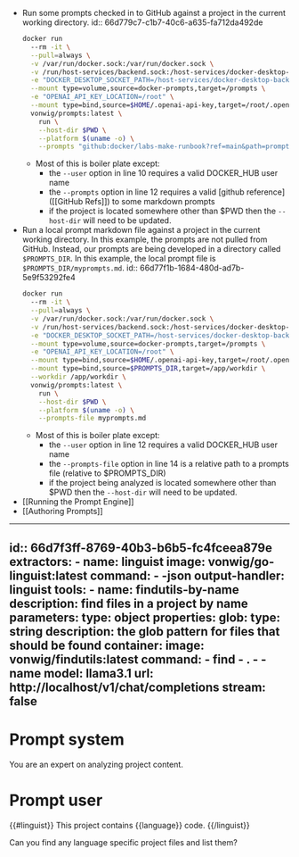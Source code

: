 - Run some prompts checked in to GitHub against a project in the current working directory.
  id:: 66d779c7-c1b7-40c6-a635-fa712da492de
  ```sh
  docker run 
    --rm -it \
    --pull=always \
    -v /var/run/docker.sock:/var/run/docker.sock \
    -v /run/host-services/backend.sock:/host-services/docker-desktop-backend.sock \
    -e "DOCKER_DESKTOP_SOCKET_PATH=/host-services/docker-desktop-backend.sock" \
    --mount type=volume,source=docker-prompts,target=/prompts \
    -e "OPENAI_API_KEY_LOCATION=/root" \
    --mount type=bind,source=$HOME/.openai-api-key,target=/root/.openai-api-key \
    vonwig/prompts:latest \
      run \
      --host-dir $PWD \
      --platform $(uname -o) \
      --prompts "github:docker/labs-make-runbook?ref=main&path=prompts/lazy_docker"
  ```
	- Most of this is boiler plate except:
		- the `--user` option in line 10 requires a valid DOCKER_HUB user name
		- the `--prompts` option in line 12 requires a valid [github reference]([[GitHub Refs]]) to some markdown prompts
		- if the project is located somewhere other than $PWD then the `--host-dir` will need to be updated.
- Run a local prompt markdown file against a project in the current working directory.  In this example, the prompts are not pulled from GitHub.  Instead, our prompts are being developed in a directory called `$PROMPTS_DIR`.  In this example, the local prompt file is `$PROMPTS_DIR/myprompts.md`.
  id:: 66d77f1b-1684-480d-ad7b-5e9f53292fe4
  ```sh
  docker run 
    --rm -it \
    --pull=always \
    -v /var/run/docker.sock:/var/run/docker.sock \
    -v /run/host-services/backend.sock:/host-services/docker-desktop-backend.sock \
    -e "DOCKER_DESKTOP_SOCKET_PATH=/host-services/docker-desktop-backend.sock" \
    --mount type=volume,source=docker-prompts,target=/prompts \
    -e "OPENAI_API_KEY_LOCATION=/root" \
    --mount type=bind,source=$HOME/.openai-api-key,target=/root/.openai-api-key \
    --mount type=bind,source=$PROMPTS_DIR,target=/app/workdir \
    --workdir /app/workdir \
    vonwig/prompts:latest \
      run \
      --host-dir $PWD \
      --platform $(uname -o) \
      --prompts-file myprompts.md
  ```
	- Most of this is boiler plate except:
		- the `--user` option in line 12 requires a valid DOCKER_HUB user name
		- the `--prompts-file` option in line 14 is a relative path to a prompts file (relative to $PROMPTS_DIR)
		- if the project being analyzed is located somewhere other than $PWD then the `--host-dir` will need to be updated.
- [[Running the Prompt Engine]]
- [[Authoring Prompts]]
- ---
  id:: 66d7f3ff-8769-40b3-b6b5-fc4fceea879e
  extractors:
    - name: linguist
      image: vonwig/go-linguist:latest
      command:
      - -json
      output-handler: linguist
  tools:
    - name: findutils-by-name
      description: find files in a project by name
      parameters:
          type: object
          properties:
            glob:
              type: string
              description: the glob pattern for files that should be found
      container:
          image: vonwig/findutils:latest
          command:
            - find
            - .
            - -name
  model: llama3.1
  url:  http://localhost/v1/chat/completions
  stream: false
  ---
  
  # Prompt system
  
  You are an expert on analyzing project content.
  
  # Prompt user
  
  {{#linguist}}
  This project contains {{language}} code.
  {{/linguist}}
  
  Can you find any language specific project files and list them?
